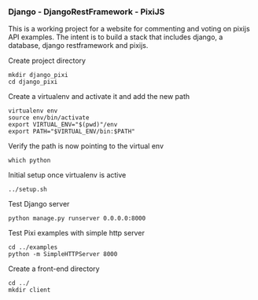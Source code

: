 ### Django - DjangoRestFramework - PixiJS

This is a working project for a website for commenting and voting on pixijs API examples.  The intent is to build a stack that includes django, a database, django restframework and pixijs.

Create project directory

    mkdir django_pixi
    cd django_pixi

Create a virtualenv and activate it and add the new path

    virtualenv env
    source env/bin/activate
    export VIRTUAL_ENV="$(pwd)"/env
    export PATH="$VIRTUAL_ENV/bin:$PATH"

Verify the path is now pointing to the virtual env

    which python

Initial setup once virtualenv is active

    ../setup.sh

Test Django server

    python manage.py runserver 0.0.0.0:8000

Test Pixi examples with simple http server

    cd ../examples
    python -m SimpleHTTPServer 8000

Create a front-end directory

    cd ../
    mkdir client
